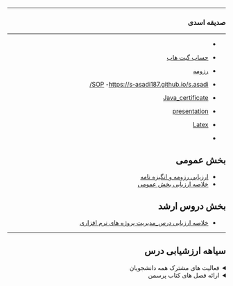 

---------

<div dir="rtl">

### صدیقه اسدی
 
-----
- 

- [حساب گیت هاب](https://github.com/S-asadi187)

- [رزومه]( https://s-asadi187.github.io/s.asadi/)

- [SOP](https://s-asadi187.github.io/SOP/)
-https://s-asadi187.github.io/s.asadi/
- [Java_certificate](https://github.com/S-asadi187/s-asadi187.github.io/blob/main/java.html)
- [presentation](https://github.com/S-asadi187/s-asadi187.github.io/blob/main/7.pdf)
- [Latex](https://github.com/S-asadi187/s-asadi187.github.io/blob/main/77.tex)

-
##  بخش عمومی
- [ارزیابی رزومه و انگیزه نامه](https://github.com/fshekari/PNU_3991_AR/blob/main/_General/FSH_CV_CheckList_AR_3991.pdf)
- [خلاصه ارزیابی بخش عمومی](https://github.com/fshekari/PNU_3991_AR/blob/main/_General/FSH_GeneralSection_CheckList_AR_3991.pdf)


##  بخش دروس ارشد

- [خلاصه ارزیابی درس_مدیریت پروژه های نرم افزاری](https://github.com/fshekari/PNU_3991_AR/blob/main/SoftwareManagement/FSH_SoftwareProjectManagement_CheckList_AR_3991.pdf)

-------------------
## سیاهه ارزشیابی درس
    
<details>
    <summary>فعالیت های مشترک همه دانشجویان</summary>
    
1. **فعالیت های مشترک همه دانشجویان**
    1. ساخت اکانت گیت هاب
    2. [آموزش گیت در سایت پچ ورک](http://jlord.us/patchwork/)
    3. ارائه رزومه
    4. ارائه انگیزه نامه
    5. ایجاد ریپازیتوری PNU_3991_AR
    6. [گذراندن دوره js از سایت سولولرن](http://Sololearn.com)
    7. مشارکت در گروهای درسی
    
</details>

<details>
    <summary>ارائه فصل های کتاب پرسمن</summary>

2. **ارائه فصل های کتاب پرسمن**  
     ##### **مدت زمان ارائه هر فصل حداقل 45 دقیقه و حداکثر 90 دقیقه**
    - **G-SPM-01** : CHAPTER 24 + CHAPTER 28 + CHAPTER 32
    - **G-SPM-02** : CHAPTER 25 + CHAPTER 29 + CHAPTER 24	
    - **G-SPM-03** : CHAPTER 26 + CHAPTER 30 + CHAPTER 25
    - **G-SPM-04** : CHAPTER 27 + CHAPTER 31 + CHAPTER 26	
    - **G-SPM-05** : CHAPTER 28 + CHAPTER 32 + CHAPTER 27	
    - **G-SPM-06** : CHAPTER 29 + CHAPTER 24 + CHAPTER 28	
    - **G-SPM-07** : CHAPTER 30 + CHAPTER 25 + CHAPTER 29
    - **G-SPM-08** : CHAPTER 31 + CHAPTER 26 + CHAPTER 30
    - **G-SPM-09** : CHAPTER 32 + CHAPTER 27 + CHAPTER 31
    
</details>



 

